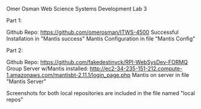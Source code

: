 Omer Osman
Web Science Systems Development
Lab 3

Part 1:

Github Repo: https://github.com/omerosman/ITWS-4500
Successful Installation in "Mantis success"
Mantis Configuration in file "Mantis Config"

Part 2:

Github Repo: https://github.com/fakedestinyck/RPI-WebSysDev-FORMQ
Group Server w/Mantis installed: http://ec2-34-235-151-212.compute-1.amazonaws.com/mantisbt-2.11.1/login_page.php
Mantis on server in file "Mantis Server"

Screenshots for both local repositories are included in the file named "local repos"
